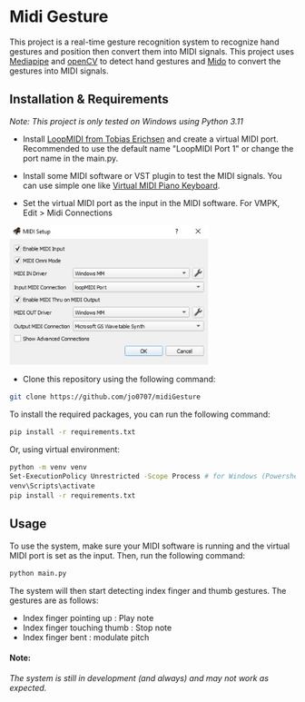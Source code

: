 # Midi Gesture

This project is a real-time gesture recognition system to recognize hand gestures and position then convert them into MIDI signals. This project uses [Mediapipe](https://github.com/google-ai-edge/mediapipe) and [openCV](https://pypi.org/project/opencv-python/) to detect hand gestures and [Mido](https://pypi.org/project/mido/) to convert the gestures into MIDI signals.

## Installation & Requirements

<i> Note: This project is only tested on Windows using Python 3.11 </i>

- Install [LoopMIDI from Tobias Erichsen](https://www.tobias-erichsen.de/software/loopmidi.html) and create a virtual MIDI port. Recommended to use the default name "LoopMIDI Port 1" or change the port name in the main.py.

- Install some MIDI software or VST plugin to test the MIDI signals. You can use simple one like [Virtual MIDI Piano Keyboard](https://vmpk.sourceforge.io/).

- Set the virtual MIDI port as the input in the MIDI software. For VMPK, Edit > Midi Connections
<img src="images/VMPK_midi_setup.png" width="350">

- Clone this repository using the following command:

```bash
git clone https://github.com/jo0707/midiGesture
```

To install the required packages, you can run the following command:

```bash
pip install -r requirements.txt
```

Or, using virtual environment:

```bash
python -m venv venv
Set-ExecutionPolicy Unrestricted -Scope Process # for Windows (Powershell)
venv\Scripts\activate
pip install -r requirements.txt
```

## Usage

To use the system, make sure your MIDI software is running and the virtual MIDI port is set as the input. Then, run the following command:

```bash
python main.py
```

The system will then start detecting index finger and thumb gestures. The gestures are as follows:
- Index finger pointing up : Play note
- Index finger touching thumb : Stop note
- Index finger bent : modulate pitch

#### Note:
<i> The system is still in development (and always) and may not work as expected. </i>